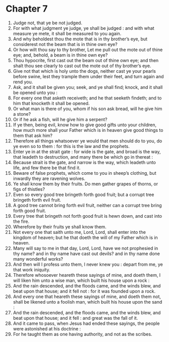 # Chapter 7

1. Judge not, that ye be not judged.
2. For with what judgment ye judge, ye shall be judged : and with what measure ye mete, it shall be measured to you again.
3. And why beholdest thou the mote that is in thy brother’s eye, but considerest not the beam that is in thine own eye?
4. Or how wilt thou say to thy brother, Let me pull out the mote out of thine eye; and, behold, a beam is in thine own eye?
5. Thou hypocrite, first cast out the beam out of thine own eye; and then shalt thou see clearly to cast out the mote out of thy brother’s eye.
6. Give not that which is holy unto the dogs, neither cast ye your pearls before swine, lest they trample them under their feet, and turn again and rend you.
7. Ask, and it shall be given you; seek, and ye shall find; knock, and it shall be opened unto you :
8. For every one that asketh receiveth; and he that seeketh findeth; and to him that knocketh it shall be opened.
9. Or what man is there of you, whom if his son ask bread, will he give him a stone?
10. Or if he ask a fish, will he give him a serpent?
11. If ye then, being evil, know how to give good gifts unto your children, how much more shall your Father which is in heaven give good things to them that ask him?
12. Therefore all things whatsoever ye would that men should do to you, do ye even so to them : for this is the law and the prophets.
13. Enter ye in at the strait gate : for wide is the gate, and broad is the way, that leadeth to destruction, and many there be which go in thereat :
14. Because strait is the gate, and narrow is the way, which leadeth unto life, and few there be that find it.
15. Beware of false prophets, which come to you in sheep’s clothing, but inwardly they are ravening wolves.
16. Ye shall know them by their fruits. Do men gather grapes of thorns, or figs of thistles?
17. Even so every good tree bringeth forth good fruit; but a corrupt tree bringeth forth evil fruit.
18. A good tree cannot bring forth evil fruit, neither can a corrupt tree bring forth good fruit.
19. Every tree that bringeth not forth good fruit is hewn down, and cast into the fire.
20. Wherefore by their fruits ye shall know them.
21. Not every one that saith unto me, Lord, Lord, shall enter into the kingdom of heaven; but he that doeth the will of my Father which is in heaven.
22. Many will say to me in that day, Lord, Lord, have we not prophesied in thy name? and in thy name have cast out devils? and in thy name done many wonderful works?
23. And then will I profess unto them, I never knew you : depart from me, ye that work iniquity.
24. Therefore whosoever heareth these sayings of mine, and doeth them, I will liken him unto a wise man, which built his house upon a rock :
25. And the rain descended, and the floods came, and the winds blew, and beat upon that house; and it fell not : for it was founded upon a rock.
26. And every one that heareth these sayings of mine, and doeth them not, shall be likened unto a foolish man, which built his house upon the sand :
27. And the rain descended, and the floods came, and the winds blew, and beat upon that house; and it fell : and great was the fall of it.
28. And it came to pass, when Jesus had ended these sayings, the people were astonished at his doctrine :
29. For he taught them as one having authority, and not as the scribes.

